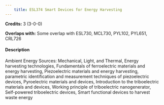 ```yaml
---
    title: ESL374 Smart Devices for Energy Harvesting
---
```

**Credits:** 3 (3-0-0)



**Overlaps with:** Some overlap with ESL730, MCL730, PYL102, PYL651, CRL726

#### Description 
Ambient Energy Sources: Mechanical, Light, and Thermal, Energy harvesting technologies, Fundamentals of ferroelectric materials and energy harvesting, Piezoelectric materials and energy harvesting, parametric identification and measurement techniques of piezoelectric devices, Pyroelectric materials and devices, Introduction to the triboelectric materials and devices, Working principle of triboelectric nanogenerator, Self-powered triboelectric devices, Smart functional devices to harvest waste energy